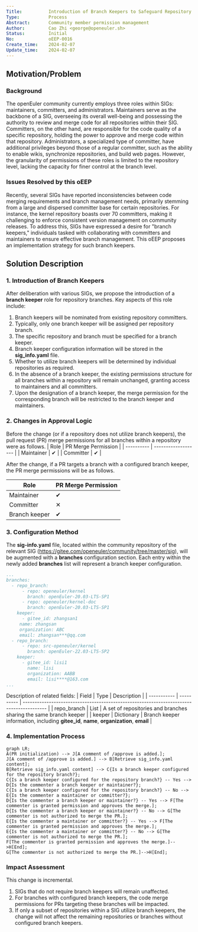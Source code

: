 ```yaml
---
Title:          Introduction of Branch Keepers to Safeguard Repository Branches
Type:           Process
Abstract:       Community member permission management
Author:         Cao Zhi <george@openeuler.sh>
Status:         Initial
No:             oEEP-0016
Create_time:    2024-02-07
Update_time:    2024-02-07
---
```


## Motivation/Problem

### Background

The openEuler community currently employs three roles within SIGs: maintainers, committers, and administrators.
Maintainers serve as the backbone of a SIG, overseeing its overall well-being and possessing the authority to review and merge code for all repositories within their SIG.
Committers, on the other hand, are responsible for the code quality of a specific repository, holding the power to approve and merge code within that repository.
Administrators, a specialized type of committer, have additional privileges beyond those of a regular committer, such as the ability to enable wikis, synchronize repositories, and build web pages.
However, the granularity of permissions of these roles is limited to the repository level, lacking the capacity for finer control at the branch level.

### Issues Resolved by this oEEP

Recently, several SIGs have reported inconsistencies between code merging requirements and branch management needs, primarily stemming from a large and dispersed committer base for certain repositories.
For instance, the kernel repository boasts over 70 committers, making it challenging to enforce consistent version management on community releases.
To address this, SIGs have expressed a desire for "branch keepers," individuals tasked with collaborating with committers and maintainers to ensure effective branch management.
This oEEP proposes an implementation strategy for such branch keepers.

## Solution Description

### 1. Introduction of Branch Keepers

After deliberation with various SIGs, we propose the introduction of a **branch keeper** role for repository branches. Key aspects of this role include:

1. Branch keepers will be nominated from existing repository committers.
2. Typically, only one branch keeper will be assigned per repository branch.
3. The specific repository and branch must be specified for a branch keeper.
4. Branch keeper configuration information will be stored in the **sig_info.yaml** file.
5. Whether to utilize branch keepers will be determined by individual repositories as required.
6. In the absence of a branch keeper, the existing permissions structure for all branches within a repository will remain unchanged, granting access to maintainers and all committers.
7. Upon the designation of a branch keeper, the merge permission for the corresponding branch will be restricted to the branch keeper and maintainers.

### 2. Changes in Approval Logic

Before the change (or if a repository does not utilize branch keepers), the pull request (PR) merge permissions for all branches within a repository were as follows.
| Role       | PR Merge Permission |
| ---------- | ------------------- |
| Maintainer | &#10004;            |
| Committer  | &#10004;            |

After the change, if a PR targets a branch with a configured branch keeper, the PR merge permissions will be as follows.

| Role          | PR Merge Permission |
| ------------- | ------------------- |
| Maintainer    | &#10004;            |
| Committer     | &#10005;            |
| Branch keeper | &#10004;            |

### 3. Configuration Method

The **sig-info.yaml** file, located within the community repository of the relevant SIG (<https://gitee.com/openeuler/community/tree/master/sig>), will be augmented with a **branches** configuration section.
Each entry within the newly added **branches** list will represent a branch keeper configuration.

```yaml
...
branches:
  - repo_branch:
      - repo: openeuler/kernel
        branch: openEuler-20.03-LTS-SP1
      - repo: openeuler/kernel-doc
        branch: openEuler-20.03-LTS-SP1
    keeper:
      - gitee_id: zhangsan1
     name: zhangsan
     organization: ABC
     email: zhangsan***@qq.com
  - repo_branch:
      - repo: src-openeuler/kernel
        branch: openEuler-22.03-LTS-SP2
    keeper:
      - gitee_id: lisi1
        name: lisi
        organization: AABB
        email: lisi****@163.com
...
```

Description of related fields:
| Field       | Type       | Description                                                                              |
| ----------- | ---------- | ---------------------------------------------------------------------------------------- |
| repo_branch | List       | A set of repositories and branches sharing the same branch keeper                        |
| keeper      | Dictionary | Branch keeper information, including **gitee_id**, **name**, **organization**, **email** |

### 4. Implementation Process

```mermaid
graph LR;
A(PR initialization) --> J[A comment of /approve is added.];
J[A comment of /approve is added.] --> B[Retrieve sig_info.yaml content];
B[Retrieve sig_info.yaml content] --> C{Is a branch keeper configured for the repository branch?};
C{Is a branch keeper configured for the repository branch?} -- Yes --> D{Is the commenter a branch keeper or maintainer?};
C{Is a branch keeper configured for the repository branch?} -- No -->  E{Is the commenter a maintainer or committer?};
D{Is the commenter a branch keeper or maintainer?} -- Yes --> F[The commenter is granted permission and approves the merge.];
D{Is the commenter a branch keeper or maintainer?} -- No --> G[The commenter is not authorized to merge the PR.];
E{Is the commenter a maintainer or committer?} -- Yes --> F[The commenter is granted permission and approves the merge.];
E{Is the commenter a maintainer or committer?} -- No --> G[The commenter is not authorized to merge the PR.];
F[The commenter is granted permission and approves the merge.]-->H[End];
G[The commenter is not authorized to merge the PR.]-->H[End];
```

### Impact Assessment

This change is incremental.

1. SIGs that do not require branch keepers will remain unaffected.
2. For branches with configured branch keepers, the code merge permissions for PRs targeting these branches will be impacted.
3. If only a subset of repositories within a SIG utilize branch keepers, the change will not affect the remaining repositories or branches without configured branch keepers.

